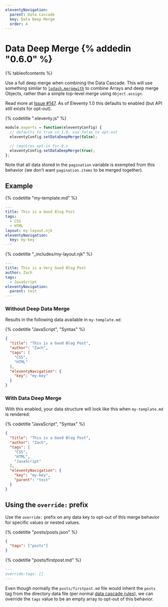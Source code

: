 ```yaml
---
eleventyNavigation:
  parent: Data Cascade
  key: Data Deep Merge
  order: 4
---
```

# Data Deep Merge {% addedin "0.6.0" %}

{% tableofcontents %}

Use a full deep merge when combining the Data Cascade. This will use something similar to [`lodash.mergewith`](https://docs-lodash.com/v4/merge-with/) to combine Arrays and deep merge Objects, rather than a simple top-level merge using `Object.assign`.

Read more at [Issue #147](https://github.com/11ty/eleventy/issues/147). As of Eleventy 1.0 this defaults to enabled (but API still exists for opt-out).

{% codetitle ".eleventy.js" %}

```js
module.exports = function(eleventyConfig) {
  // defaults to true in 1.0, use false to opt-out
  eleventyConfig.setDataDeepMerge(false);

  // requires opt-in for 0.x
  eleventyConfig.setDataDeepMerge(true);
};
```

Note that all data stored in the `pagination` variable is exempted from this behavior (we don’t want `pagination.items` to be merged together).

## Example

{% codetitle "my-template.md" %}

```yaml
---
title: This is a Good Blog Post
tags:
  - CSS
  - HTML
layout: my-layout.njk
eleventyNavigation:
  key: my-key
---
```

{% codetitle "_includes/my-layout.njk" %}

```yaml
---
title: This is a Very Good Blog Post
author: Zach
tags:
  - JavaScript
eleventyNavigation:
  parent: test
---
```

### Without Deep Data Merge

Results in the following data available in `my-template.md`:

{% codetitle "JavaScript", "Syntax" %}

```json
{
  "title": "This is a Good Blog Post",
  "author": "Zach",
  "tags": [
    "CSS",
    "HTML"
  ],
  "eleventyNavigation": {
    "key": "my-key"
  }
}
```

### With Data Deep Merge

With this enabled, your data structure will look like this when `my-template.md` is rendered:

{% codetitle "JavaScript", "Syntax" %}

```json
{
  "title": "This is a Good Blog Post",
  "author": "Zach",
  "tags": [
    "CSS",
    "HTML",
    "JavaScript"
  ],
  "eleventyNavigation": {
    "key": "my-key",
    "parent": "test"
  }
}
```

## Using the `override:` prefix

Use the `override:` prefix on any data key to opt-out of this merge behavior for specific values or nested values.

{% codetitle "posts/posts.json" %}

```json
{
  "tags": ["posts"]
}
```

{% codetitle "posts/firstpost.md" %}

```markdown
---
override:tags: []
---
```

Even though normally the `posts/firstpost.md` file would inherit the `posts` tag from the directory data file (per normal [data cascade rules](/docs/data/)), we can override the `tags` value to be an empty array to opt-out of this behavior.
